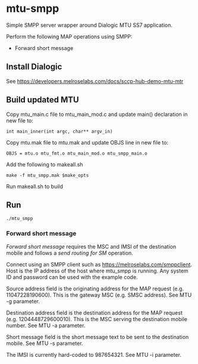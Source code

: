 # mtu-smpp
Simple SMPP server wrapper around Dialogic MTU SS7 application.

Perform the following MAP operations using SMPP:

+ Forward short message

## Install Dialogic

See https://developers.melroselabs.com/docs/sccp-hub-demo-mtu-mtr

## Build updated MTU

Copy mtu_main.c file to mtu_main_mod.c and update main() declaration in new file to:

    int main_inner(int argc, char** argv_in)

Copy mtu.mak file to mtu.mak and update OBJS line in new file to:

    OBJS = mtu.o mtu_fmt.o mtu_main_mod.o mtu_smpp_main.o

Add the following to makeall.sh

    make -f mtu_smpp.mak $make_opts

Run makeall.sh to build

## Run

    ./mtu_smpp

### Forward short message

*Forward short message* requires the MSC and IMSI of the destination mobile and follows a *send routing for SM* operation.

Connect using an SMPP client such as https://melroselabs.com/smppclient.  Host is the IP address of the host where mtu_smpp is running.  Any system ID and password can be used with the example code.

Source address field is the originating address for the MAP request (e.g. 11047228190600).  This is the gateway MSC (e.g. SMSC address).  See MTU -g parameter.

Destination address field is the destination address for the MAP request (e.g. 1204448729600010).  This is the MSC serving the destination mobile number.  See MTU -a parameter.

Short message field is the short message text to be sent to the destination mobile.  See MTU -s parameter.

The IMSI is currently hard-coded to 987654321.  See MTU -i parameter.
